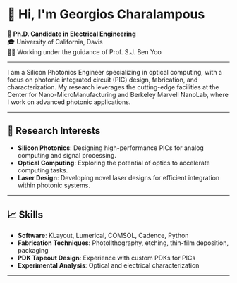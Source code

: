 # 👋 Hi, I'm Georgios Charalampous

🔭 **Ph.D. Candidate in Electrical Engineering**  
🎓 University of California, Davis  
👨‍🏫 Working under the guidance of Prof. S.J. Ben Yoo

---

I am a Silicon Photonics Engineer specializing in optical computing, with a focus on photonic integrated circuit (PIC) design, fabrication, and characterization. My research leverages the cutting-edge facilities at the Center for Nano-MicroManufacturing and Berkeley Marvell NanoLab, where I work on advanced photonic applications.

---

## 🔬 Research Interests

- **Silicon Photonics**: Designing high-performance PICs for analog computing and signal processing.
- **Optical Computing**: Exploring the potential of optics to accelerate computing tasks.
- **Laser Design**: Developing novel laser designs for efficient integration within photonic systems.

---

## 📈 Skills
- **Software**: KLayout, Lumerical, COMSOL, Cadence, Python
- **Fabrication Techniques**: Photolithography, etching, thin-film deposition, packaging
- **PDK Tapeout Design**: Experience with custom PDKs for PICs
- **Experimental Analysis**: Optical and electrical characterization

---

<!-- ### 📫 Contact
Feel free to reach out for collaboration, research discussions, or if you’re interested in my work!

- **Email**: [gcharalampous@ucdavi.edu](mailto:gcharalampous@ucdavi.edu) -->
